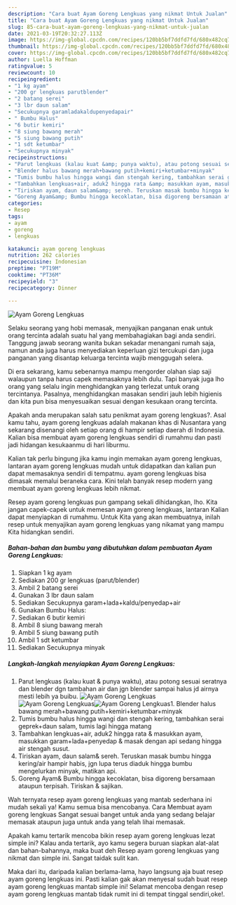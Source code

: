 ```yaml
---
description: "Cara buat Ayam Goreng Lengkuas yang nikmat Untuk Jualan"
title: "Cara buat Ayam Goreng Lengkuas yang nikmat Untuk Jualan"
slug: 85-cara-buat-ayam-goreng-lengkuas-yang-nikmat-untuk-jualan
date: 2021-03-19T20:32:27.113Z
image: https://img-global.cpcdn.com/recipes/120bb5bf7ddfd7fd/680x482cq70/ayam-goreng-lengkuas-foto-resep-utama.jpg
thumbnail: https://img-global.cpcdn.com/recipes/120bb5bf7ddfd7fd/680x482cq70/ayam-goreng-lengkuas-foto-resep-utama.jpg
cover: https://img-global.cpcdn.com/recipes/120bb5bf7ddfd7fd/680x482cq70/ayam-goreng-lengkuas-foto-resep-utama.jpg
author: Luella Hoffman
ratingvalue: 5
reviewcount: 10
recipeingredient:
- "1 kg ayam"
- "200 gr lengkuas parutblender"
- "2 batang serei"
- "3 lbr daun salam"
- "Secukupnya garamladakaldupenyedapair"
- " Bumbu Halus"
- "6 butir kemiri"
- "8 siung bawang merah"
- "5 siung bawang putih"
- "1 sdt ketumbar"
- "Secukupnya minyak"
recipeinstructions:
- "Parut lengkuas (kalau kuat &amp; punya waktu), atau potong sesuai seratnya dan blender dgn tambahan air dan jgn blender sampai halus jd airnya mesti lebih ya buibu."
- "Blender halus bawang merah+bawang putih+kemiri+ketumbar+minyak"
- "Tumis bumbu halus hingga wangi dan stengah kering, tambahkan serai geprek+daun salam, tumis lagi hingga matang"
- "Tambahkan lengkuas+air, aduk2 hingga rata &amp; masukkan ayam, masukkan garam+lada+penyedap &amp; masak dengan api sedang hingga air stengah susut."
- "Tiriskan ayam, daun salam&amp; sereh. Teruskan masak bumbu hingga kering/air hampir habis, jgn lupa terus diaduk hingga bumbu mengelurkan minyak, matikan api."
- "Goreng Ayam&amp; Bumbu hingga kecoklatan, bisa digoreng bersamaan ataupun terpisah. Tiriskan &amp; sajikan."
categories:
- Resep
tags:
- ayam
- goreng
- lengkuas

katakunci: ayam goreng lengkuas 
nutrition: 262 calories
recipecuisine: Indonesian
preptime: "PT19M"
cooktime: "PT36M"
recipeyield: "3"
recipecategory: Dinner

---
```



![Ayam Goreng Lengkuas](https://img-global.cpcdn.com/recipes/120bb5bf7ddfd7fd/680x482cq70/ayam-goreng-lengkuas-foto-resep-utama.jpg)

Selaku seorang yang hobi memasak, menyajikan panganan enak untuk orang tercinta adalah suatu hal yang membahagiakan bagi anda sendiri. Tanggung jawab seorang  wanita bukan sekadar menangani rumah saja, namun anda juga harus menyediakan keperluan gizi tercukupi dan juga panganan yang disantap keluarga tercinta wajib menggugah selera.

Di era  sekarang, kamu sebenarnya mampu mengorder olahan siap saji walaupun tanpa harus capek memasaknya lebih dulu. Tapi banyak juga lho orang yang selalu ingin menghidangkan yang terlezat untuk orang tercintanya. Pasalnya, menghidangkan masakan sendiri jauh lebih higienis dan kita pun bisa menyesuaikan sesuai dengan kesukaan orang tercinta. 



Apakah anda merupakan salah satu penikmat ayam goreng lengkuas?. Asal kamu tahu, ayam goreng lengkuas adalah makanan khas di Nusantara yang sekarang disenangi oleh setiap orang di hampir setiap daerah di Indonesia. Kalian bisa membuat ayam goreng lengkuas sendiri di rumahmu dan pasti jadi hidangan kesukaanmu di hari liburmu.

Kalian tak perlu bingung jika kamu ingin memakan ayam goreng lengkuas, lantaran ayam goreng lengkuas mudah untuk didapatkan dan kalian pun dapat memasaknya sendiri di tempatmu. ayam goreng lengkuas bisa dimasak memalui beraneka cara. Kini telah banyak resep modern yang membuat ayam goreng lengkuas lebih nikmat.

Resep ayam goreng lengkuas pun gampang sekali dihidangkan, lho. Kita jangan capek-capek untuk memesan ayam goreng lengkuas, lantaran Kalian dapat menyiapkan di rumahmu. Untuk Kita yang akan membuatnya, inilah resep untuk menyajikan ayam goreng lengkuas yang nikamat yang mampu Kita hidangkan sendiri.

<!--inarticleads1-->

##### Bahan-bahan dan bumbu yang dibutuhkan dalam pembuatan Ayam Goreng Lengkuas:

1. Siapkan 1 kg ayam
1. Sediakan 200 gr lengkuas (parut/blender)
1. Ambil 2 batang serei
1. Gunakan 3 lbr daun salam
1. Sediakan Secukupnya garam+lada+kaldu/penyedap+air
1. Gunakan  Bumbu Halus:
1. Sediakan 6 butir kemiri
1. Ambil 8 siung bawang merah
1. Ambil 5 siung bawang putih
1. Ambil 1 sdt ketumbar
1. Sediakan Secukupnya minyak




<!--inarticleads2-->

##### Langkah-langkah menyiapkan Ayam Goreng Lengkuas:

1. Parut lengkuas (kalau kuat &amp; punya waktu), atau potong sesuai seratnya dan blender dgn tambahan air dan jgn blender sampai halus jd airnya mesti lebih ya buibu.
<img src="https://img-global.cpcdn.com/steps/f4fc12b1c3eb69b7/160x128cq70/ayam-goreng-lengkuas-langkah-memasak-1-foto.jpg" alt="Ayam Goreng Lengkuas"><img src="https://img-global.cpcdn.com/steps/4c74ac9e20ad3eec/160x128cq70/ayam-goreng-lengkuas-langkah-memasak-1-foto.jpg" alt="Ayam Goreng Lengkuas"><img src="https://img-global.cpcdn.com/steps/3f45babd7fc25992/160x128cq70/ayam-goreng-lengkuas-langkah-memasak-1-foto.jpg" alt="Ayam Goreng Lengkuas">1. Blender halus bawang merah+bawang putih+kemiri+ketumbar+minyak
1. Tumis bumbu halus hingga wangi dan stengah kering, tambahkan serai geprek+daun salam, tumis lagi hingga matang
1. Tambahkan lengkuas+air, aduk2 hingga rata &amp; masukkan ayam, masukkan garam+lada+penyedap &amp; masak dengan api sedang hingga air stengah susut.
1. Tiriskan ayam, daun salam&amp; sereh. Teruskan masak bumbu hingga kering/air hampir habis, jgn lupa terus diaduk hingga bumbu mengelurkan minyak, matikan api.
1. Goreng Ayam&amp; Bumbu hingga kecoklatan, bisa digoreng bersamaan ataupun terpisah. Tiriskan &amp; sajikan.




Wah ternyata resep ayam goreng lengkuas yang mantab sederhana ini mudah sekali ya! Kamu semua bisa mencobanya. Cara Membuat ayam goreng lengkuas Sangat sesuai banget untuk anda yang sedang belajar memasak ataupun juga untuk anda yang telah lihai memasak.

Apakah kamu tertarik mencoba bikin resep ayam goreng lengkuas lezat simple ini? Kalau anda tertarik, ayo kamu segera buruan siapkan alat-alat dan bahan-bahannya, maka buat deh Resep ayam goreng lengkuas yang nikmat dan simple ini. Sangat taidak sulit kan. 

Maka dari itu, daripada kalian berlama-lama, hayo langsung aja buat resep ayam goreng lengkuas ini. Pasti kalian gak akan menyesal sudah buat resep ayam goreng lengkuas mantab simple ini! Selamat mencoba dengan resep ayam goreng lengkuas mantab tidak rumit ini di tempat tinggal sendiri,oke!.

